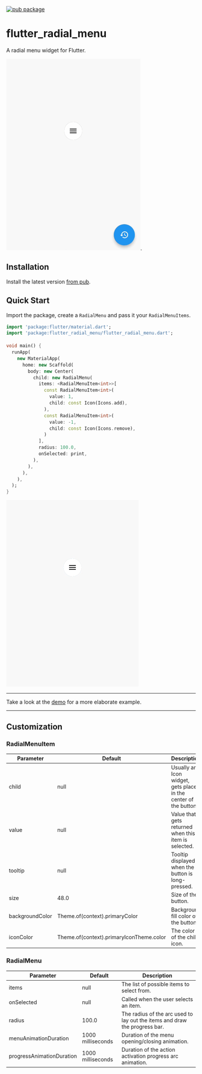 [![pub package](https://img.shields.io/pub/v/flutter_radial_menu.svg)](https://pub.dartlang.org/packages/flutter_radial_menu) 

# flutter_radial_menu

A radial menu widget for Flutter.

![](screenshots/demo.gif).

## Installation

Install the latest version [from pub](https://pub.dartlang.org/packages/flutter_radial_menu#-installing-tab-).

## Quick Start

Import the package, create a `RadialMenu` and pass it your `RadialMenuItems`.

```dart
import 'package:flutter/material.dart';
import 'package:flutter_radial_menu/flutter_radial_menu.dart';

void main() {
  runApp(
    new MaterialApp(
      home: new Scaffold(
        body: new Center(
          child: new RadialMenu(
            items: <RadialMenuItem<int>>[
              const RadialMenuItem<int>(
                value: 1,
                child: const Icon(Icons.add),
              ),
              const RadialMenuItem<int>(
                value: -1,
                child: const Icon(Icons.remove),
              )
            ],
            radius: 100.0,
            onSelected: print,
          ),
        ),
      ),
    ),
  );
}
```

![](screenshots/simple_example.gif)

---

Take a look at the [demo](example/demo.dart) for a more elaborate example.

---

## Customization

### RadialMenuItem

| Parameter       | Default                                  | Description                                                      |
|-----------------|------------------------------------------|------------------------------------------------------------------|
| child           | null                                     | Usually an Icon widget, gets placed in the center of the button. |
| value           | null                                     | Value that gets returned when this item is selected.             |
| tooltip         | null                                     | Tooltip displayed when the button is long-pressed.               |
| size            | 48.0                                     | Size of the button.                                              |
| backgroundColor | Theme.of(context).primaryColor           | Background fill color of the button.                             |
| iconColor       | Theme.of(context).primaryIconTheme.color | The color of the child icon.                                     |

### RadialMenu

| Parameter                 | Default                            | Description                                               |
|---------------------------|------------------------------------|-----------------------------------------------------------|
| items                     | null              | The list of possible items to select from.                                 |
| onSelected                | null              | Called when the user selects an item.                                      |
| radius                    | 100.0             | The radius of the arc used to lay out the items and draw the progress bar. |
| menuAnimationDuration     | 1000 milliseconds | Duration of the menu opening/closing animation.                            |
| progressAnimationDuration | 1000 milliseconds | Duration of the action activation progress arc animation.                  |
